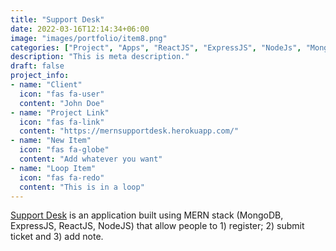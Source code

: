```yaml
---
title: "Support Desk"
date: 2022-03-16T12:14:34+06:00
image: "images/portfolio/item8.png"
categories: ["Project", "Apps", "ReactJS", "ExpressJS", "NodeJs", "MongoDB"]
description: "This is meta description."
draft: false
project_info:
- name: "Client"
  icon: "fas fa-user"
  content: "John Doe"
- name: "Project Link"
  icon: "fas fa-link"
  content: "https://mernsupportdesk.herokuapp.com/"
- name: "New Item"
  icon: "fas fa-globe"
  content: "Add whatever you want"
- name: "Loop Item"
  icon: "fas fa-redo"
  content: "This is in a loop"
---
```


<a href="https://mernsupportdesk.herokuapp.com/">Support Desk</a> is an application built using MERN stack (MongoDB, ExpressJS, ReactJS, NodeJS) that allow people to 1) register; 2) submit ticket and 3) add note.